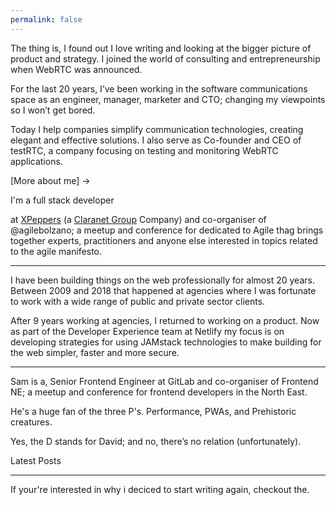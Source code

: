 ```yaml
---
permalink: false
---
```


The thing is, I found out I love writing and looking at the bigger picture of product and strategy. I joined the world of consulting and entrepreneurship when WebRTC was announced.

For the last 20 years, I’ve been working in the software communications space as an engineer, manager, marketer and CTO; changing my viewpoints so I won’t get bored.

Today I help companies simplify communication technologies, creating elegant and effective solutions. I also serve as Co-founder and CEO of testRTC, a company focusing on testing and monitoring WebRTC applications.

[More about me] ->


I'm a full stack developer


at [XPeppers](https://www.xpeppers.com/en/) (a [Claranet Group](https://www.claranet.com) Company) and co-organiser of @agilebolzano; a meetup and conference for dedicated to Agile thag brings together experts, practitioners and anyone else interested in topics related to the agile manifesto.


---

I have been building things on the web professionally for almost 20 years. Between 2009 and 2018 that happened at agencies where I was fortunate to work with a wide range of public and private sector clients.

After 9 years working at agencies, I returned to working on a product. Now as part of the Developer Experience team at Netlify my focus is on developing strategies for using JAMstack technologies to make building for the web simpler, faster and more secure.

---

Sam is a, Senior Frontend Engineer at GitLab and co-organiser of Frontend NE; a meetup and conference for frontend developers in the North East.

He's a huge fan of the three P's. Performance, PWAs, and Prehistoric creatures.

Yes, the D stands for David; and no, there’s no relation (unfortunately).

Latest Posts

---

If your're interested in why i deciced to start writing again, checkout the.
